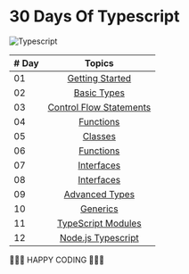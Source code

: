# 30 Days Of Typescript

![Typescript](https://user-images.githubusercontent.com/85189857/174459576-d676e9a4-e50f-4f00-94fd-999d5b702df0.png)

| # Day |                                              Topics                                              |
| ----- | :----------------------------------------------------------------------------------------------: |
| 01    |                                  [Getting Started](./)                                  |
| 02    |                     [Basic Types](./02_Day_Data_types/02_Day_Basic_Type.md)                      |
| 03    |    [Control Flow Statements](./03_Day_Booleans_operators_date/03_booleans_operators_date.md)     |
| 04    |                    [Functions](./04_Day_Conditionals/04_day_conditionals.md)                     |
| 05    |                           [Classes](./05_Day_Arrays/05_day_arrays.md)                            |
| 06    |                           [Functions](./06_Day_Loops/06_day_loops.md)                            |
| 07    |                       [Interfaces](./07_Day_Functions/07_day_functions.md)                       |
| 08    |                         [Interfaces](./08_Day_Objects/08_day_objects.md)                         |
| 09    |        [Advanced Types](./09_Day_Higher_order_functions/09_day_higher_order_functions.md)        |
| 10    |                    [Generics](./10_Day_Sets_and_Maps/10_day_Sets_and_Maps.md)                    |
| 11    | [TypeScript Modules](./11_Day_Destructuring_and_spreading/11_day_destructuring_and_spreading.md) |
| 12    |         [Node.js Typescript](./12_Day_Regular_expressions/12_day_regular_expressions.md)         |

🧡🧡🧡 HAPPY CODING 🧡🧡🧡

